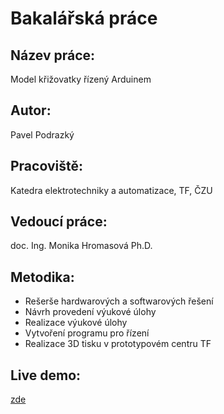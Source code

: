 # Bakalářská práce

## Název práce:

Model křižovatky řízený Arduinem

## Autor:

Pavel Podrazký

## Pracoviště:

Katedra elektrotechniky a automatizace, TF, ČZU

## Vedoucí práce:

doc. Ing. Monika Hromasová Ph.D.

## Metodika:

- Rešerše hardwarových a softwarových řešení
- Návrh provedení výukové úlohy
- Realizace výukové úlohy
- Vytvoření programu pro řízení
- Realizace 3D tisku v prototypovém centru TF

## Live demo:

<a href="./frontend">zde</a>
